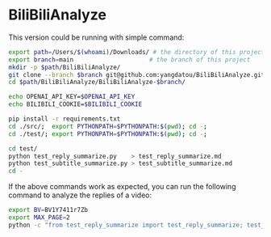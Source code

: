 # BiliBiliAnalyze

This version could be running with simple command:
```bash
export path=/Users/$(whoami)/Downloads/ # the directory of this project
export branch=main                     # the branch of this project
mkdir -p $path/BiliBiliAnalyze/
git clone --branch $branch git@github.com:yangdatou/BiliBiliAnalyze.git $path/BiliBiliAnalyze/BiliBiliAnalyze-$branch/
cd $path/BiliBiliAnalyze/BiliBiliAnalyze-$branch/

echo OPENAI_API_KEY=$OPENAI_API_KEY
echo BILIBILI_COOKIE=$BILIBILI_COOKIE

pip install -r requirements.txt
cd ./src/;  export PYTHONPATH=$PYTHONPATH:$(pwd); cd -;
cd ./test/; export PYTHONPATH=$PYTHONPATH:$(pwd); cd -;

cd test/
python test_reply_summarize.py    > test_reply_summarize.md
python test_subtitle_summarize.py > test_subtitle_summarize.md
cd -
```

If the above commands work as expected, you can run the following command to analyze the replies of a video:
```bash
export BV=BV1Y7411r7Zb
export MAX_PAGE=2
python -c "from test_reply_summarize import test_reply_summarize; test_reply_summarize('$BV', '$MAX_PAGE')"
```
